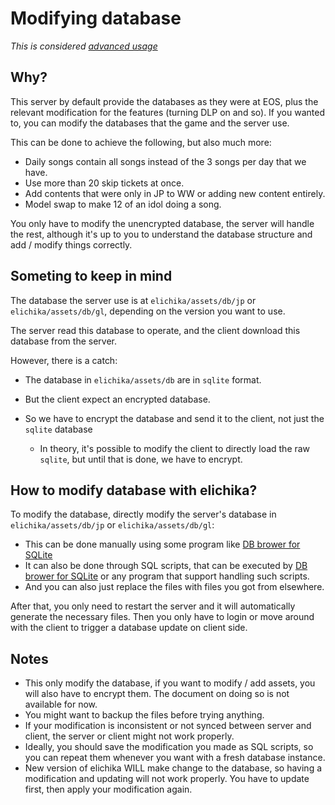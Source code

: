 # Modifying database
*This is considered [advanced usage](https://github.com/arina999999997/elichika/blob/master/docs/advanced_usage.md)*

## Why?
This server by default provide the databases as they were at EOS, plus the relevant modification for the features (turning DLP on and so). If you wanted to, you can modify the databases that the game and the server use.

This can be done to achieve the following, but also much more:

- Daily songs contain all songs instead of the 3 songs per day that we have.
- Use more than 20 skip tickets at once.
- Add contents that were only in JP to WW or adding new content entirely.
- Model swap to make 12 of an idol doing a song.

You only have to modify the unencrypted database, the server will handle the rest, although it's up to you to understand the database structure and add / modify things correctly.

## Someting to keep in mind
The database the server use is at `elichika/assets/db/jp` or `elichika/assets/db/gl`, depending on the version you want to use.

The server read this database to operate, and the client download this database from the server.

However, there is a catch:

- The database in `elichika/assets/db` are in `sqlite` format.
- But the client expect an encrypted database.
- So we have to encrypt the database and send it to the client, not just the `sqlite` database

    - In theory, it's possible to modify the client to directly load the raw `sqlite`, but until that is done, we have to encrypt.

## How to modify database with elichika?

To modify the database, directly modify the server's database in `elichika/assets/db/jp` or `elichika/assets/db/gl`:

- This can be done manually using some program like [DB brower for SQLite](https://sqlitebrowser.org/)
- It can also be done through SQL scripts, that can be executed by [DB brower for SQLite](https://sqlitebrowser.org/) or any program that support handling such scripts.
- And you can also just replace the files with files you got from elsewhere.

After that, you only need to restart the server and it will automatically generate the necessary files. Then you only have to login or move around with the client to trigger a database update on client side.

## Notes

- This only modify the database, if you want to modify / add assets, you will also have to encrypt them. The document on doing so is not available for now.
- You might want to backup the files before trying anything.
- If your modification is inconsistent or not synced between server and client, the server or client might not work properly.
- Ideally, you should save the modification you made as SQL scripts, so you can repeat them whenever you want with a fresh database instance.
- New version of elichika WILL make change to the database, so having a modification and updating will not work properly. You have to update first, then apply your modification again.